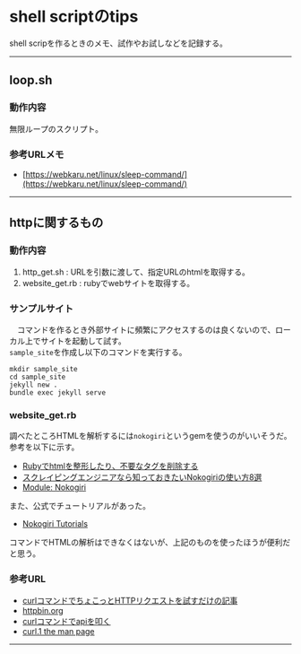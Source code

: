 # shell scriptのtips

shell scripを作るときのメモ、試作やお試しなどを記録する。

---

## loop.sh
### 動作内容
無限ループのスクリプト。

### 参考URLメモ
- [https://webkaru.net/linux/sleep-command/](https://webkaru.net/linux/sleep-command/)

---

## httpに関するもの
### 動作内容
1. http_get.sh : URLを引数に渡して、指定URLのhtmlを取得する。
1. website_get.rb : rubyでwebサイトを取得する。

### サンプルサイト
　コマンドを作るとき外部サイトに頻繁にアクセスするのは良くないので、ローカル上でサイトを起動して試す。  
`sample_site`を作成し以下のコマンドを実行する。

```
mkdir sample_site
cd sample_site
jekyll new .
bundle exec jekyll serve
```

### website_get.rb
調べたところHTMLを解析するには`nokogiri`というgemを使うのがいいそうだ。参考を以下に示す。
- [Rubyでhtmlを整形したり、不要なタグを削除する](https://rooter.jp/web-crawling/ruby_html_disused_tags/)
- [スクレイピングエンジニアなら知っておきたいNokogiriの使い方8選](https://rooter.jp/web-crawling/scraping_with_nokogiri/)
- [Module: Nokogiri](https://www.rubydoc.info/gems/nokogiri/Nokogiri)

また、公式でチュートリアルがあった。
- [Nokogiri Tutorials](https://nokogiri.org/tutorials/toc.html)

コマンドでHTMLの解析はできなくはないが、上記のものを使ったほうが便利だと思う。

### 参考URL
- [curlコマンドでちょこっとHTTPリクエストを試すだけの記事](https://qiita.com/akane_kato/items/34b408336f4ec372b139)
- [httpbin.org](http://httpbin.org/#/)
- [curlコマンドでapiを叩く](https://qiita.com/buntafujikawa/items/758425773b2239feb9a7)
- [curl.1 the man page](https://curl.se/docs/manpage.html)


---

